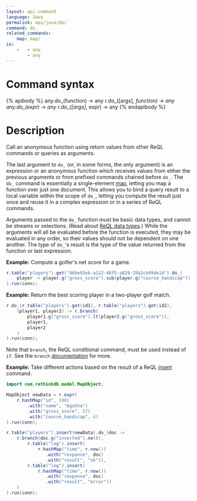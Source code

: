 ```yaml
---
layout: api-command
language: Java
permalink: api/java/do/
command: do_
related_commands:
    map: map/
io:
    -   - any
        - any
---
```


# Command syntax #

{% apibody %}
any.do_(function) &rarr; any
r.do_([args]*, function) &rarr; any
any.do_(expr) &rarr; any
r.do_([args]*, expr) &rarr; any
{% endapibody %}

# Description #

Call an anonymous function using return values from other ReQL commands or queries as arguments.

The last argument to `do_` (or, in some forms, the only argument) is an expression or an anonymous function which receives values from either the previous arguments or from prefixed commands chained before `do_`. The `do_` command is essentially a single-element [map](/api/java/map/), letting you map a function over just one document. This allows you to bind a query result to a local variable within the scope of `do_`, letting you compute the result just once and reuse it in a complex expression or in a series of ReQL commands.

Arguments passed to the `do_` function must be basic data types, and cannot be streams or selections. (Read about [ReQL data types](/docs/data-types/).) While the arguments will all be evaluated before the function is executed, they may be evaluated in any order, so their values should not be dependent on one another. The type of `do_`'s result is the type of the value returned from the function or last expression.

__Example:__ Compute a golfer's net score for a game.

```java
r.table("players").get("86be93eb-a112-48f5-a829-15b2cb49de1d").do_(
    player -> player.g("gross_score").sub(player.g("course_handicap"))
).run(conn);
```

__Example:__ Return the best scoring player in a two-player golf match.

```java
r.do_(r.table("players").get(id1), r.table("players").get(id2),
    (player1, player2) -> r.branch(
        player1.g("gross_score").lt(player2.g("gross_score")),
        player1,
        player2
    )
).run(conn);

```

Note that `branch`, the ReQL conditional command, must be used instead of `if`. See the `branch` [documentation](/api/java/branch) for more.

__Example:__ Take different actions based on the result of a ReQL [insert](/api/java/insert) command.

```java
import com.rethinkdb.model.MapObject;

MapObject newData = r.expr(
    r.hashMap("id", 100)
        .with("name", "Agatha")
        .with("gross_score", 57)
        .with("course_handicap", 4)
).run(conn);

r.table("players").insert(newData).do_(doc ->
    r.branch(doc.g("inserted").ne(0),
        r.table("log").insert(
            r.hashMap("time", r.now())
               .with("response", doc)
               .with("result", "ok")),
        r.table("log").insert(
            r.hashMap("time", r.now())
               .with("response", doc)
               .with("result", "error"))
    )
).run(conn);
```

